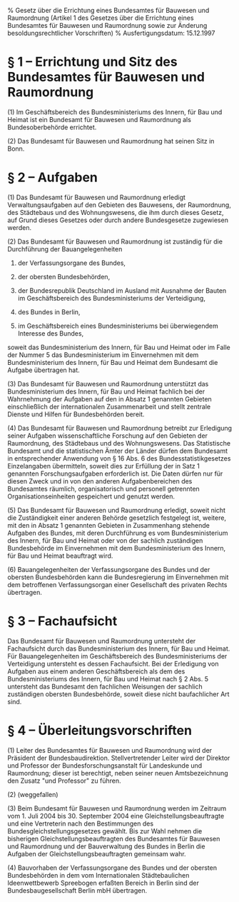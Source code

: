 % Gesetz über die Errichtung eines Bundesamtes für Bauwesen und Raumordnung (Artikel 1 des Gesetzes über die Errichtung eines Bundesamtes für Bauwesen und Raumordnung sowie zur Änderung besoldungsrechtlicher Vorschriften)
% Ausfertigungsdatum: 15.12.1997
 
# § 1 – Errichtung und Sitz des Bundesamtes für Bauwesen und Raumordnung

(1) Im Geschäftsbereich des Bundesministeriums des Innern, für Bau und Heimat ist ein Bundesamt für Bauwesen und Raumordnung als Bundesoberbehörde errichtet.

(2) Das Bundesamt für Bauwesen und Raumordnung hat seinen Sitz in Bonn.

# § 2 – Aufgaben

(1) Das Bundesamt für Bauwesen und Raumordnung erledigt Verwaltungsaufgaben auf den Gebieten des Bauwesens, der Raumordnung, des Städtebaus und des Wohnungswesens, die ihm durch dieses Gesetz, auf Grund dieses Gesetzes oder durch andere Bundesgesetze zugewiesen werden.

(2) Das Bundesamt für Bauwesen und Raumordnung ist zuständig für die Durchführung der Bauangelegenheiten

1. der Verfassungsorgane des Bundes,

2. der obersten Bundesbehörden,

3. der Bundesrepublik Deutschland im Ausland mit Ausnahme der Bauten im Geschäftsbereich des Bundesministeriums der Verteidigung,

4. des Bundes in Berlin,

5. im Geschäftsbereich eines Bundesministeriums bei überwiegendem Interesse des Bundes,

soweit das Bundesministerium des Innern, für Bau und Heimat oder im Falle der Nummer 5 das Bundesministerium im Einvernehmen mit dem Bundesministerium des Innern, für Bau und Heimat dem Bundesamt die Aufgabe übertragen hat.

(3) Das Bundesamt für Bauwesen und Raumordnung unterstützt das Bundesministerium des Innern, für Bau und Heimat fachlich bei der Wahrnehmung der Aufgaben auf den in Absatz 1 genannten Gebieten einschließlich der internationalen Zusammenarbeit und stellt zentrale Dienste und Hilfen für Bundesbehörden bereit.

(4) Das Bundesamt für Bauwesen und Raumordnung betreibt zur Erledigung seiner Aufgaben wissenschaftliche Forschung auf den Gebieten der Raumordnung, des Städtebaus und des Wohnungswesens. Das Statistische Bundesamt und die statistischen Ämter der Länder dürfen dem Bundesamt in entsprechender Anwendung von § 16 Abs. 6 des Bundesstatistikgesetzes Einzelangaben übermitteln, soweit dies zur Erfüllung der in Satz 1 genannten Forschungsaufgaben erforderlich ist. Die Daten dürfen nur für diesen Zweck und in von den anderen Aufgabenbereichen des Bundesamtes räumlich, organisatorisch und personell getrennten Organisationseinheiten gespeichert und genutzt werden.

(5) Das Bundesamt für Bauwesen und Raumordnung erledigt, soweit nicht die Zuständigkeit einer anderen Behörde gesetzlich festgelegt ist, weitere, mit den in Absatz 1 genannten Gebieten in Zusammenhang stehende Aufgaben des Bundes, mit deren Durchführung es vom Bundesministerium des Innern, für Bau und Heimat oder von der sachlich zuständigen Bundesbehörde im Einvernehmen mit dem Bundesministerium des Innern, für Bau und Heimat beauftragt wird.

(6) Bauangelegenheiten der Verfassungsorgane des Bundes und der obersten Bundesbehörden kann die Bundesregierung im Einvernehmen mit dem betroffenen Verfassungsorgan einer Gesellschaft des privaten Rechts übertragen.

# § 3 – Fachaufsicht

Das Bundesamt für Bauwesen und Raumordnung untersteht der Fachaufsicht durch das Bundesministerium des Innern, für Bau und Heimat. Für Bauangelegenheiten im Geschäftsbereich des Bundesministeriums der Verteidigung untersteht es dessen Fachaufsicht. Bei der Erledigung von Aufgaben aus einem anderen Geschäftsbereich als dem des Bundesministeriums des Innern, für Bau und Heimat nach § 2 Abs. 5 untersteht das Bundesamt den fachlichen Weisungen der sachlich zuständigen obersten Bundesbehörde, soweit diese nicht baufachlicher Art sind.

# § 4 – Überleitungsvorschriften

(1) Leiter des Bundesamtes für Bauwesen und Raumordnung wird der Präsident der Bundesbaudirektion. Stellvertretender Leiter wird der Direktor und Professor der Bundesforschungsanstalt für Landeskunde und Raumordnung; dieser ist berechtigt, neben seiner neuen Amtsbezeichnung den Zusatz "und Professor" zu führen.

(2) (weggefallen)

(3) Beim Bundesamt für Bauwesen und Raumordnung werden im Zeitraum vom 1. Juli 2004 bis 30. September 2004 eine Gleichstellungsbeauftragte und eine Vertreterin nach den Bestimmungen des Bundesgleichstellungsgesetzes gewählt. Bis zur Wahl nehmen die bisherigen Gleichstellungsbeauftragten des Bundesamtes für Bauwesen und Raumordnung und der Bauverwaltung des Bundes in Berlin die Aufgaben der Gleichstellungsbeauftragten gemeinsam wahr.

(4) Bauvorhaben der Verfassungsorgane des Bundes und der obersten Bundesbehörden in dem vom Internationalen Städtebaulichen Ideenwettbewerb Spreebogen erfaßten Bereich in Berlin sind der Bundesbaugesellschaft Berlin mbH übertragen.
